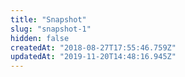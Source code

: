 ```yaml
---
title: "Snapshot"
slug: "snapshot-1"
hidden: false
createdAt: "2018-08-27T17:55:46.759Z"
updatedAt: "2019-11-20T14:48:16.945Z"
---
```

